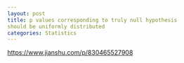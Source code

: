 ```yaml
---
layout: post
title: p values corresponding to truly null hypothesis 
should be uniformly distributed
categories: Statistics
---
```

https://www.jianshu.com/p/830465527908
